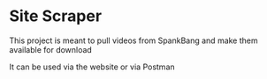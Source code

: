 # Site Scraper

This project is meant to pull videos from SpankBang and make them available for download

It can be used via the website or via Postman